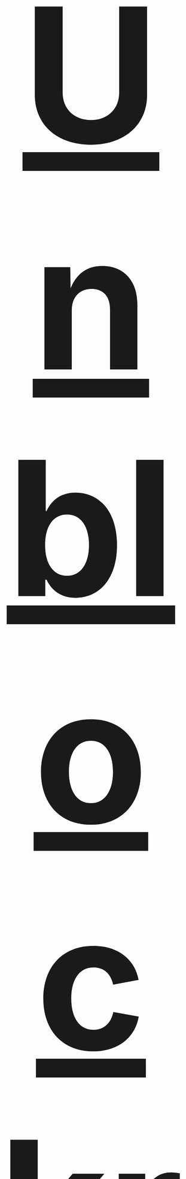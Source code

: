 <div align="center">
  <h1 style="font-size: 500px;"><a href="https://anno.villainsrule.xyz">Unblockrr</a></h1>
  <p>the best collection of browsers, unblockers, apps, games, and more.</p>
</div>
